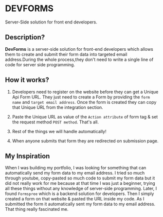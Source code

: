 # DEVFORMS
  Server-Side solution for front end developers.
 
## Description?
  **DevForms** is a server-side solution for front-end developers which allows them to create and submit their form data into targeted email address.During the whole process,they don't need to write a single line of code for server side programming.
 
## How it works?
  1. Developers need to register on the website before they can get a Unique Api Form URL. They just need to create a Form by providing the `form name` and `target email address`. Once the form is created they can copy that Unique URL from the integration section.
 
  2. Paste the Unique URL as value of the `Action attribute` of form tag & set the request method `POST method`. That's all.
 
  3. Rest of the things we will handle automatically!
 
  4. When anyone submits that form they are redirected on submission page.
 
## My Inspiration
  When I was building my portfolio, I was looking for something that can automatically send my form data to my email address. I tried so much through youtube, copy-pasted so much code to submit my form data but it did not really work for me because at that time I was just a beginner, trying all these things without any knowledge of server-side programming.
  Later, I found `Formspree` which is a backend solution for developers. Then I simply created a form on that website & pasted the URL inside my code. As I submitted the form it automatically sent my form data to my email address. That thing really fascinated me.
